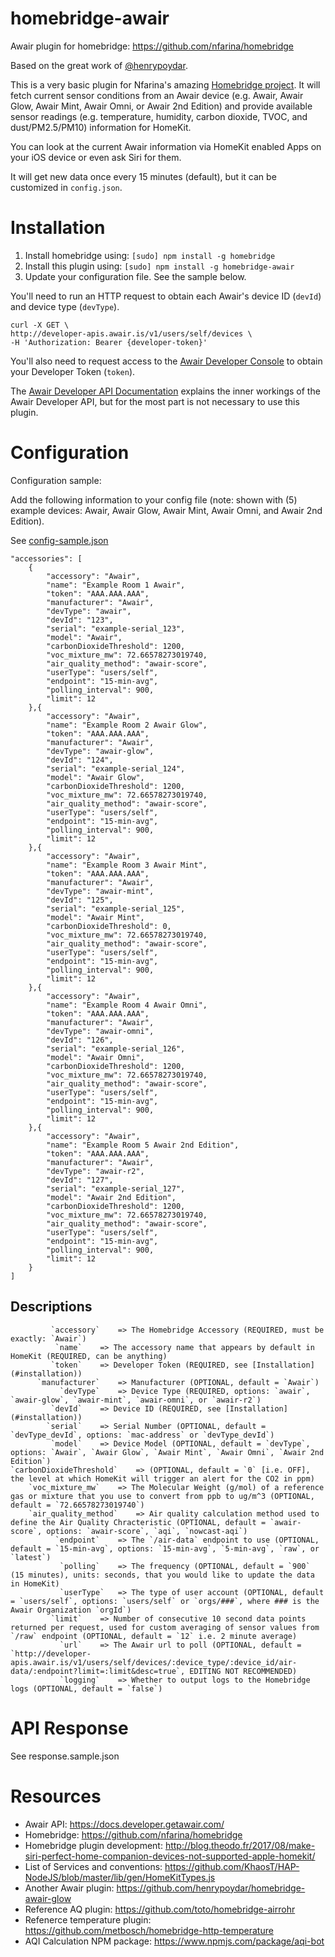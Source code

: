 # homebridge-awair
Awair plugin for homebridge: https://github.com/nfarina/homebridge

Based on the great work of [@henrypoydar](https://github.com/henrypoydar).

This is a very basic plugin for Nfarina's amazing [Homebridge project](https://github.com/nfarina/homebridge). It will fetch current sensor conditions from an Awair device (e.g. Awair, Awair Glow, Awair Mint, Awair Omni, or Awair 2nd Edition) and provide available sensor readings (e.g. temperature, humidity, carbon dioxide, TVOC, and dust/PM2.5/PM10) information for HomeKit.

You can look at the current Awair information via HomeKit enabled Apps on your iOS device or even ask Siri for them.

It will get new data once every 15 minutes (default), but it can be customized in `config.json`.

# Installation

1. Install homebridge using: `[sudo] npm install -g homebridge`
2. Install this plugin using: `[sudo] npm install -g homebridge-awair`
3. Update your configuration file. See the sample below.

You'll need to run an HTTP request to obtain each Awair's device ID (`devId`) and device type (`devType`).

```
curl -X GET \
http://developer-apis.awair.is/v1/users/self/devices \
-H 'Authorization: Bearer {developer-token}'
```

You'll also need to request access to the [Awair Developer Console](https://developer.getawair.com) to obtain your Developer Token (`token`).

The [Awair Developer API Documentation](https://docs.developer.getawair.com) explains the inner workings of the Awair Developer API, but for the most part is not necessary to use this plugin.

# Configuration

Configuration sample:

Add the following information to your config file (note: shown with (5) example devices: Awair, Awair Glow, Awair Mint, Awair Omni, and Awair 2nd Edition).

See [config-sample.json](https://github.com/deanlyoung/homebridge-awair/blob/master/config-sample.json)


```
"accessories": [
	{
		"accessory": "Awair",
		"name": "Example Room 1 Awair",
		"token": "AAA.AAA.AAA",
		"manufacturer": "Awair",
		"devType": "awair",
		"devId": "123",
		"serial": "example-serial_123",
		"model": "Awair",
		"carbonDioxideThreshold": 1200,
		"voc_mixture_mw": 72.66578273019740,
		"air_quality_method": "awair-score",
		"userType": "users/self",
		"endpoint": "15-min-avg",
		"polling_interval": 900,
		"limit": 12
	},{
		"accessory": "Awair",
		"name": "Example Room 2 Awair Glow",
		"token": "AAA.AAA.AAA",
		"manufacturer": "Awair",
		"devType": "awair-glow",
		"devId": "124",
		"serial": "example-serial_124",
		"model": "Awair Glow",
		"carbonDioxideThreshold": 1200,
		"voc_mixture_mw": 72.66578273019740,
		"air_quality_method": "awair-score",
		"userType": "users/self",
		"endpoint": "15-min-avg",
		"polling_interval": 900,
		"limit": 12
	},{
		"accessory": "Awair",
		"name": "Example Room 3 Awair Mint",
		"token": "AAA.AAA.AAA",
		"manufacturer": "Awair",
		"devType": "awair-mint",
		"devId": "125",
		"serial": "example-serial_125",
		"model": "Awair Mint",
		"carbonDioxideThreshold": 0,
		"voc_mixture_mw": 72.66578273019740,
		"air_quality_method": "awair-score",
		"userType": "users/self",
		"endpoint": "15-min-avg",
		"polling_interval": 900,
		"limit": 12
	},{
		"accessory": "Awair",
		"name": "Example Room 4 Awair Omni",
		"token": "AAA.AAA.AAA",
		"manufacturer": "Awair",
		"devType": "awair-omni",
		"devId": "126",
		"serial": "example-serial_126",
		"model": "Awair Omni",
		"carbonDioxideThreshold": 1200,
		"voc_mixture_mw": 72.66578273019740,
		"air_quality_method": "awair-score",
		"userType": "users/self",
		"endpoint": "15-min-avg",
		"polling_interval": 900,
		"limit": 12
	},{
		"accessory": "Awair",
		"name": "Example Room 5 Awair 2nd Edition",
		"token": "AAA.AAA.AAA",
		"manufacturer": "Awair",
		"devType": "awair-r2",
		"devId": "127",
		"serial": "example-serial_127",
		"model": "Awair 2nd Edition",
		"carbonDioxideThreshold": 1200,
		"voc_mixture_mw": 72.66578273019740,
		"air_quality_method": "awair-score",
		"userType": "users/self",
		"endpoint": "15-min-avg",
		"polling_interval": 900,
		"limit": 12
	}
]
```

## Descriptions
```
	     `accessory`	=> The Homebridge Accessory (REQUIRED, must be exactly: `Awair`)
		  `name`	=> The accessory name that appears by default in HomeKit (REQUIRED, can be anything)
		 `token`	=> Developer Token (REQUIRED, see [Installation](#installation))
	  `manufacturer`	=> Manufacturer (OPTIONAL, default = `Awair`)
	       `devType`	=> Device Type (REQUIRED, options: `awair`, `awair-glow`, `awair-mint`, `awair-omni`, or `awair-r2`)
		 `devId`	=> Device ID (REQUIRED, see [Installation](#installation))
		`serial`	=> Serial Number (OPTIONAL, default = `devType_devId`, options: `mac-address` or `devType_devId`)
		 `model`	=> Device Model (OPTIONAL, default = `devType`, options: `Awair`, `Awair Glow`, `Awair Mint`, `Awair Omni`, `Awair 2nd Edition`)
`carbonDioxideThreshold`	=> (OPTIONAL, default = `0` [i.e. OFF], the level at which HomeKit will trigger an alert for the CO2 in ppm)
	`voc_mixture_mw`	=> The Molecular Weight (g/mol) of a reference gas or mixture that you use to convert from ppb to ug/m^3 (OPTIONAL, default = `72.66578273019740`)
	`air_quality_method`	=> Air quality calculation method used to define the Air Quality Chracteristic (OPTIONAL, default = `awair-score`, options: `awair-score`, `aqi`, `nowcast-aqi`)
	      `endpoint`	=> The `/air-data` endpoint to use (OPTIONAL, default = `15-min-avg`, options: `15-min-avg`, `5-min-avg`, `raw`, or `latest`)
	       `polling`	=> The frequency (OPTIONAL, default = `900` (15 minutes), units: seconds, that you would like to update the data in HomeKit)
		   `userType`	=> The type of user account (OPTIONAL, default = `users/self`, options: `users/self` or `orgs/###`, where ### is the Awair Organization `orgId`)
		 `limit`	=> Number of consecutive 10 second data points returned per request, used for custom averaging of sensor values from `/raw` endpoint (OPTIONAL, default = `12` i.e. 2 minute average)
		   `url`	=> The Awair url to poll (OPTIONAL, default = `http://developer-apis.awair.is/v1/users/self/devices/:device_type/:device_id/air-data/:endpoint?limit=:limit&desc=true`, EDITING NOT RECOMMENDED)
		   `logging`	=> Whether to output logs to the Homebridge logs (OPTIONAL, default = `false`)
```

# API Response

See response.sample.json

# Resources

- Awair API: https://docs.developer.getawair.com/
- Homebridge: https://github.com/nfarina/homebridge
- Homebridge plugin development: http://blog.theodo.fr/2017/08/make-siri-perfect-home-companion-devices-not-supported-apple-homekit/
- List of Services and conventions: https://github.com/KhaosT/HAP-NodeJS/blob/master/lib/gen/HomeKitTypes.js
- Another Awair plugin: https://github.com/henrypoydar/homebridge-awair-glow
- Reference AQ plugin: https://github.com/toto/homebridge-airrohr
- Refenerce temperature plugin: https://github.com/metbosch/homebridge-http-temperature
- AQI Calculation NPM package: https://www.npmjs.com/package/aqi-bot
